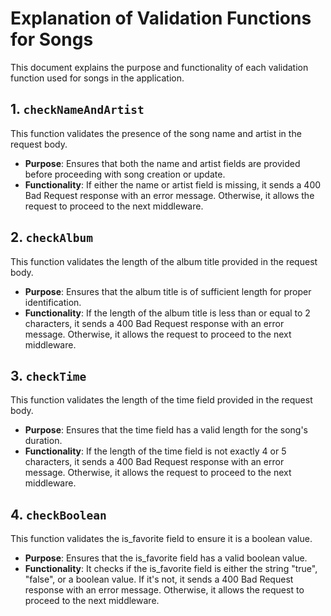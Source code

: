 # Explanation of Validation Functions for Songs

This document explains the purpose and functionality of each validation function used for songs in the application.

## 1. `checkNameAndArtist`

This function validates the presence of the song name and artist in the request body.

- **Purpose**: Ensures that both the name and artist fields are provided before proceeding with song creation or update.
- **Functionality**: If either the name or artist field is missing, it sends a 400 Bad Request response with an error message. Otherwise, it allows the request to proceed to the next middleware.

## 2. `checkAlbum`

This function validates the length of the album title provided in the request body.

- **Purpose**: Ensures that the album title is of sufficient length for proper identification.
- **Functionality**: If the length of the album title is less than or equal to 2 characters, it sends a 400 Bad Request response with an error message. Otherwise, it allows the request to proceed to the next middleware.

## 3. `checkTime`

This function validates the length of the time field provided in the request body.

- **Purpose**: Ensures that the time field has a valid length for the song's duration.
- **Functionality**: If the length of the time field is not exactly 4 or 5 characters, it sends a 400 Bad Request response with an error message. Otherwise, it allows the request to proceed to the next middleware.

## 4. `checkBoolean`

This function validates the is_favorite field to ensure it is a boolean value.

- **Purpose**: Ensures that the is_favorite field has a valid boolean value.
- **Functionality**: It checks if the is_favorite field is either the string "true", "false", or a boolean value. If it's not, it sends a 400 Bad Request response with an error message. Otherwise, it allows the request to proceed to the next middleware.
